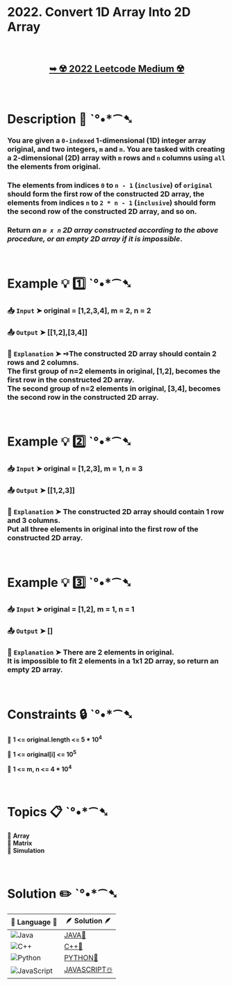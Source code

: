 # 2022. Convert 1D Array Into 2D Array

</br>

<h2 align="center"> 

<a href=""><strong>➥ ☢️ 2022 Leetcode Medium ☢️ </strong></a>
</h2>

</br>

# Description 📜 ˋ°•*⁀➷

### You are given a `0-indexed` 1-dimensional (1D) integer array original, and two integers, `m` and `n`. You are tasked with creating a 2-dimensional (2D) array with  `m` rows and `n` columns using `all` the elements from original.

### The elements from indices `0` to `n - 1` (`inclusive`) of `original` should form the first row of the constructed 2D array, the elements from indices `n` to `2 * n - 1` (`inclusive`) should form the second row of the constructed 2D array, and so on.

### Return *an `m x n` 2D array constructed according to the above procedure, or an empty 2D array if it is impossible*.

</br>

# Example 💡 1️⃣ ˋ°•*⁀➷

  ### 📥 `Input`  ➤ original = [1,2,3,4], m = 2, n = 2

  ### 📤 `Output`  ➤ [[1,2],[3,4]]

  ### 🔦 `Explanation`  ➤ ➺The constructed 2D array should contain 2 rows and 2 columns. </br>The first group of n=2 elements in original, [1,2], becomes the first row in the constructed 2D array.</br> The second group of n=2 elements in original, [3,4], becomes the second row in the constructed 2D array.

</br>

# Example 💡 2️⃣ ˋ°•*⁀➷

  ### 📥 `Input` ➤ original = [1,2,3], m = 1, n = 3

  ### 📤 `Output`  ➤  [[1,2,3]]

  ### 🔦 `Explanation` ➤ The constructed 2D array should contain 1 row and 3 columns.</br> Put all three elements in original into the first row of the constructed 2D array.


</br>

# Example 💡 3️⃣ ˋ°•*⁀➷

  ### 📥 `Input` ➤ original = [1,2], m = 1, n = 1

  ### 📤 `Output`  ➤ []

  ### 🔦 `Explanation`  ➤ There are 2 elements in original.</br> It is impossible to fit 2 elements in a 1x1 2D array, so return an empty 2D array.

</br>

# Constraints 🔒 ˋ°•*⁀➷

🔹 **1 <= original.length <= 5 * 10<sup>4</sup>** </br>

🔹 **1 <= original[i] <= 10<sup>5</sup>** </br>

🔹 **1 <= m, n <= 4 * 10<sup>4</sup>** </br>

</br>

# Topics 📋 ˋ°•*⁀➷

🔸 **Array**  </br>
🔸 **Matrix**  </br>
🔸 **Simulation**  </br>

</br>

# Solution ✏️ ˋ°•*⁀➷

| 📒 Language 📒  | 🪶 Solution 🪶 |
| ------------- | ------------- |
|  ![Java](https://img.shields.io/badge/java-%23ED8B00.svg?style=for-the-badge&logo=openjdk&logoColor=white)  | [JAVA🍁]() |
|  ![C++](https://img.shields.io/badge/c++-%2300599C.svg?style=for-the-badge&logo=c%2B%2B&logoColor=white)  | [C++🎲]()  |
|  ![Python](https://img.shields.io/badge/python-3670A0?style=for-the-badge&logo=python&logoColor=ffdd54)    | [PYTHON🍰]() |
| ![JavaScript](https://img.shields.io/badge/javascript-%23323330.svg?style=for-the-badge&logo=javascript&logoColor=%23F7DF1E)   | [JAVASCRIPT☃️]() |

